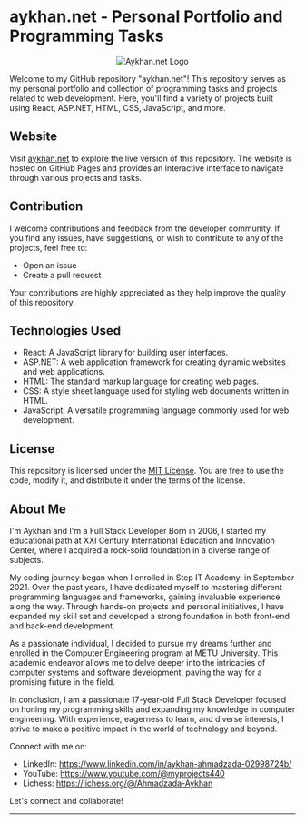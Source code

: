# aykhan.net - Personal Portfolio and Programming Tasks

<div align="center">
  <img src="https://media.aykhan.net/assets/logos/aykhannet.ico" alt="Aykhan.net Logo">
</div>

Welcome to my GitHub repository "aykhan.net"! This repository serves as my personal portfolio and collection of programming tasks and projects related to web development. Here, you'll find a variety of projects built using React, ASP.NET, HTML, CSS, JavaScript, and more.

## Website

Visit [aykhan.net](https://aykhan.net) to explore the live version of this repository. The website is hosted on GitHub Pages and provides an interactive interface to navigate through various projects and tasks.

## Contribution

I welcome contributions and feedback from the developer community. If you find any issues, have suggestions, or wish to contribute to any of the projects, feel free to:

- Open an issue
- Create a pull request

Your contributions are highly appreciated as they help improve the quality of this repository.

## Technologies Used

- React: A JavaScript library for building user interfaces.
- ASP.NET: A web application framework for creating dynamic websites and web applications.
- HTML: The standard markup language for creating web pages.
- CSS: A style sheet language used for styling web documents written in HTML.
- JavaScript: A versatile programming language commonly used for web development.

## License

This repository is licensed under the [MIT License](LICENSE). You are free to use the code, modify it, and distribute it under the terms of the license.

## About Me

I'm Aykhan and I'm a Full Stack Developer
Born in 2006, I started my educational path at XXI Century International Education and Innovation Center, where I acquired a rock-solid foundation in a diverse range of subjects.

My coding journey began when I enrolled in Step IT Academy. in September 2021. Over the past years, I have dedicated myself to mastering different programming languages and frameworks, gaining invaluable experience along the way. Through hands-on projects and personal initiatives, I have expanded my skill set and developed a strong foundation in both front-end and back-end development.

As a passionate individual, I decided to pursue my dreams further and enrolled in the Computer Engineering program at METU University. This academic endeavor allows me to delve deeper into the intricacies of computer systems and software development, paving the way for a promising future in the field.

In conclusion, I am a passionate 17-year-old Full Stack Developer focused on honing my programming skills and expanding my knowledge in computer engineering. With experience, eagerness to learn, and diverse interests, I strive to make a positive impact in the world of technology and beyond.

Connect with me on:
- LinkedIn: https://www.linkedin.com/in/aykhan-ahmadzada-02998724b/
- YouTube: https://www.youtube.com/@myprojects440
- Lichess: https://lichess.org/@/Ahmadzada-Aykhan

Let's connect and collaborate!

---
